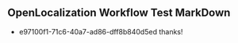 ## OpenLocalization Workflow Test MarkDown
* e97100f1-71c6-40a7-ad86-dff8b840d5ed thanks!

<!--HONumber=Sep16_HO1-->


